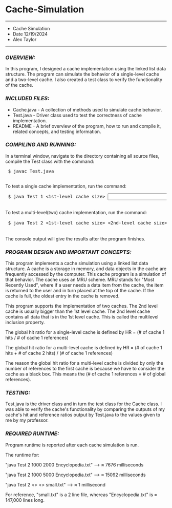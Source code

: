# Cache-Simulation
****************
* Cache Simulation
* Date 12/19/2024
* Alex Taylor
**************** 

### ***OVERVIEW:***

In this program, I designed a cache implementation using the linked list
data structure. The program can simulate the behavior of a single-level 
cache and a two-level cache. I also created a test class to verify the 
functionality of the cache.


### ***INCLUDED FILES:***

 * Cache.java - A collection of methods used to simulate cache behavior.
 * Test.java - Driver class used to test the correctness of cache implementation.
 * README - A brief overview of the program, how to run and compile it, related concepts, and testing information.


### ***COMPILING AND RUNNING:***

 In a terminal window, navigate to the directory containing all source files, compile the Test
 class with the command:
 <pre>
 $ javac Test.java
 </pre>

 To test a single cache implementation, run the command:
 <pre>
 $ java Test 1 <1st-level cache size> <input "textfile name">
 </pre>

 To test a multi-level(two) cache implementation, run the command:
 <pre>
 $ java Test 2 <1st-level cache size> <2nd-level cache size> <input "textfile name">
 </pre>

 The console output will give the results after the program finishes.


### ***PROGRAM DESIGN AND IMPORTANT CONCEPTS:***

This program implements a cache simulation using a linked list
data structure. A cache is a storage in memory, and data objects
in the cache are frequently accessed by the computer. This cache program
is a simulation of that behavior. The cache uses an MRU scheme. MRU 
stands for "Most Recently Used", where if a user needs a data item from 
the cache, the item is returned to the user and in turn placed at the top
of the cache. If the cache is full, the oldest entry in the cache is removed.

This program supports the implementation of two caches. The 2nd level
cache is usually bigger than the 1st level cache. The 2nd level cache 
contains all data that is in the 1st level cache. This is called the 
multilevel inclusion property. 

The global hit ratio for a single-level cache is defined by 
HR = (# of cache 1 hits / # of cache 1 references)

The global hit ratio for a multi-level cache is defined by 
HR = (# of cache 1 hits + # of cache 2 hits) / (# of cache 1 references)

The reason the global hit ratio for a multi-level cache is divided 
by only the number of references to the first cache is because we
have to consider the cache as a black box. 
This means the (# of cache 1 references = # of global references).


### ***TESTING:***

Test.java is the driver class and in turn the test class for the Cache 
class. I was able to verify the cache's functionality by comparing the 
outputs of my cache's hit and reference ratios output by Test.java to
the values given to me by my professor.
 

### ***REQUIRED RUNTIME:***
 
Program runtime is reported after each cache simulation is run.

The runtime for:

"java Test 2 1000 2000 Encyclopedia.txt" --> ≈ 7676 milliseconds

"java Test 2 1000 5000 Encyclopedia.txt" --> ≈ 15092 milliseconds

"java Test 2 <> <> small.txt" --> ≈ 1 millisecond

For reference, "small.txt" is a 2 line file, whereas "Encyclopedia.txt" 
is ≈ 147,000 lines long.
